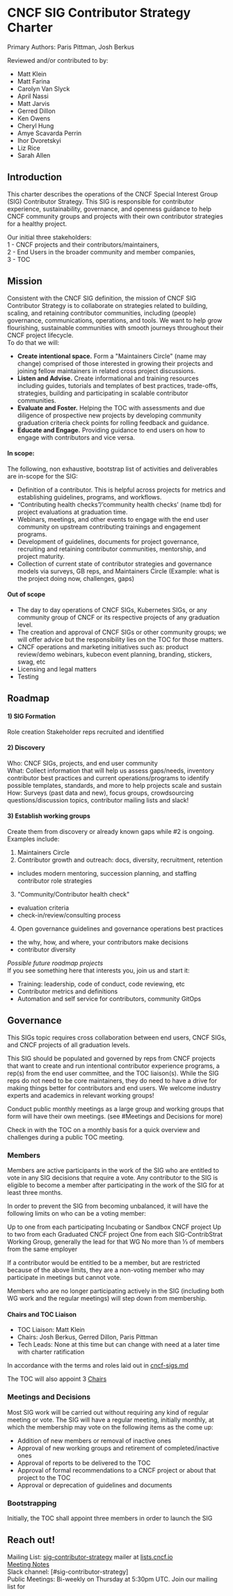 # CNCF SIG Contributor Strategy Charter

Primary Authors: Paris Pittman, Josh Berkus  

Reviewed and/or contributed to by:  
* Matt Klein
* Matt Farina  
* Carolyn Van Slyck  
* April Nassi
* Matt Jarvis
* Gerred Dillon
* Ken Owens
* Cheryl Hung
* Amye Scavarda Perrin
* Ihor Dvoretskyi
* Liz Rice
* Sarah Allen

## Introduction
This charter describes the operations of the CNCF Special Interest Group (SIG)
Contributor Strategy. This SIG is responsible for contributor experience,
sustainability, governance, and openness guidance to help CNCF community groups
and projects with their own contributor strategies for a healthy project.

Our initial three stakeholders:  
1 - CNCF projects and their contributors/maintainers,  
2 - End Users in the broader community and member companies,  
3 - TOC

## Mission
Consistent with the CNCF SIG definition, the mission of CNCF SIG Contributor
Strategy is to collaborate on strategies related to building, scaling, and
retaining contributor communities, including (people) governance, communications,
operations, and tools. We want to help grow flourishing, sustainable communities
with smooth journeys throughout their CNCF project lifecycle.  
To do that we will:
* **Create intentional space.** Form a "Maintainers Circle" (name may
  change) comprised of those interested in growing their projects and joining
  fellow maintainers in related cross project discussions.
* **Listen and Advise.** Create informational and training resources including
guides, tutorials and templates of best practices, trade-offs, strategies,
building and participating in scalable contributor communities.
* **Evaluate and Foster.** Helping the TOC with assessments and due diligence of
prospective new projects by developing community graduation criteria check
points for rolling feedback and guidance.
* **Educate and Engage.** Providing guidance to end users on how to engage with
 contributors and vice versa.

#### In scope:
The following, non exhaustive, bootstrap list of activities and deliverables are
in-scope for the SIG:
* Definition of a contributor. This is helpful across projects for metrics and
establishing guidelines, programs, and workflows.
* “Contributing health checks”/’community health checks’ (name tbd) for project
evaluations at graduation time.
* Webinars, meetings, and other events to engage with the end user community on
upstream contributing trainings and engagement programs.  
* Development of guidelines, documents for project governance, recruiting and
retaining contributor communities, mentorship, and project maturity.
* Collection of current state of contributor strategies and governance models
via surveys, GB reps, and Maintainers Circle (Example: what is the project doing
  now, challenges, gaps)

#### Out of scope
* The day to day operations of CNCF SIGs, Kubernetes SIGs, or any community group
of CNCF or its respective projects of any graduation level.
* The creation and approval of CNCF SIGs or other community groups; we will
offer advice but the responsibility lies on the TOC for those matters.
* CNCF operations and marketing initiatives such as: product review/demo
webinars, kubecon event planning, branding, stickers, swag, etc
* Licensing and legal matters
* Testing


## Roadmap
#### 1) SIG Formation
Role creation
Stakeholder reps recruited and identified  

#### 2) Discovery
Who: CNCF SIGs, projects, and end user community  
What: Collect information that will help us assess gaps/needs, inventory
contributor best practices and current operations/programs to identify possible
templates, standards, and more to help projects scale and sustain  
How: Surveys (past data and new), focus groups, crowdsourcing
questions/discussion topics, contributor mailing lists and slack!    

#### 3) Establish working groups
Create them from discovery or already known gaps while #2 is ongoing. Examples
include:  
1. Maintainers Circle
2. Contributor growth and outreach: docs, diversity, recruitment, retention
 * includes modern mentoring, succession planning, and staffing contributor role
  strategies
3. "Community/Contributor health check"
  * evaluation criteria  
  * check-in/review/consulting process  
4. Open governance guidelines and governance operations best practices
  * the why, how, and where, your contributors make decisions  
  * contributor diversity

*Possible future roadmap projects*  
If you see something here that interests you, join us and start it:  
* Training: leadership, code of conduct, code reviewing, etc  
* Contributor metrics and definitions  
* Automation and self service for contributors, community GitOps

## Governance
This SIGs topic requires cross collaboration between end users, CNCF SIGs, and
CNCF projects of all graduation levels.

This SIG should be populated and governed by reps from CNCF projects that want
to create and run intentional contributor experience programs, a rep(s) from the
end user committee, and the TOC liaison(s). While the SIG reps do not need to be
core maintainers, they do need to have a drive for making things better for
contributors and end users. We welcome industry experts and academics in
relevant working groups!

Conduct public monthly meetings as a large group and working groups that form
will have their own meetings. (see #Meetings and Decisions for more)

Check in with the TOC on a monthly basis for a quick overview and challenges
during a public TOC meeting.

### Members

Members are active participants in the work of the SIG who are entitled to vote
in any SIG decisions that require a vote.  Any contributor to the SIG is
eligible to become a member after participating in the work of the SIG for at
least three months.

In order to prevent the SIG from becoming unbalanced, it will have the following
limits on who can be a voting member:

Up to one from each participating Incubating or Sandbox CNCF project
Up to two from each Graduated CNCF project
One from each SIG-ContribStrat Working Group, generally the lead for that WG
No more than ⅓ of members from the same employer

If a contributor would be entitled to be a member, but are restricted because of
the above limits, they are a non-voting member who may participate in meetings
but cannot vote.

Members who are no longer participating actively in the SIG (including both WG
  work and the regular meetings) will step down from membership.

#### Chairs and TOC Liaison

- TOC Liaison: Matt Klein   
- Chairs: Josh Berkus, Gerred Dillon, Paris Pittman  
- Tech Leads: None at this time but can change with need at a later time with
charter ratification   

In accordance with the terms and roles laid out in [cncf-sigs.md](https://github.com/cncf/toc/blob/master/sigs/cncf-sigs.md)

The TOC will also appoint 3 [Chairs](https://github.com/cncf/toc/blob/master/sigs/cncf-sigs.md#chair)

### Meetings and Decisions

Most SIG work will be carried out without requiring any kind of regular meeting
or vote. The SIG will have a regular meeting, initially monthly, at which the
membership may vote on the following items as the come up:

* Addition of new members or removal of inactive ones
* Approval of new working groups and retirement of completed/inactive ones
* Approval of reports to be delivered to the TOC
* Approval of formal recommendations to a CNCF project or about that project to
the TOC
* Approval or deprecation of guidelines and documents

### Bootstrapping

Initially, the TOC shall appoint three members in order to launch the SIG

## Reach out!
Mailing List: [sig-contributor-strategy](mailto:sig-contributor-strategy@lists.cncf.io)
mailer at [lists.cncf.io](https://lists.cncf.io)  
[Meeting Notes](https://docs.google.com/document/d/1Xjw-yAqidQW67zv7OfMRErsfCotc-mfQ_248Te_YL0g/edit#heading=h.252i9x89qe0d)  
Slack channel: [#sig-contributor-strategy]  
Public Meetings: Bi-weekly on Thursday at 5:30pm UTC. Join our mailing list for
